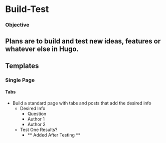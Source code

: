 # Build-Test

### Objective

Plans are to build and test new ideas, features or whatever else in Hugo.
---

## Templates

### Single Page

#### Tabs
  - Build a standard page with tabs and posts that add the desired info
    - Desired Info
      - Question
      - Author 1
      - Author 2
    - Test One Results?
      - ** Added After Testing **
